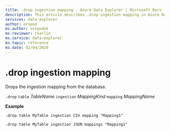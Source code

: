 ```yaml
---
title: .drop ingestion mapping - Azure Data Explorer | Microsoft Docs
description: This article describes .drop ingestion mapping in Azure Data Explorer.
services: data-explorer
author: orspod
ms.author: orspodek
ms.reviewer: rkarlin
ms.service: data-explorer
ms.topic: reference
ms.date: 02/04/2020
---
```

# .drop ingestion mapping

Drops the ingestion mapping from the database.
 
`.drop` `table` *TableName* `ingestion` *MappingKind*  `mapping` *MappingName* 

**Example** 

```kusto
.drop table MyTable ingestion CSV mapping "Mapping1" 

.drop table MyTable ingestion JSON mappings "Mapping1" 
```
